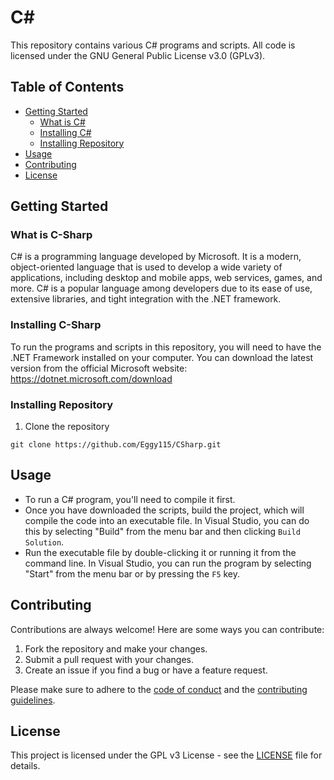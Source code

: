 # C#

This repository contains various C# programs and scripts. All code is licensed under the GNU General Public License v3.0 (GPLv3).

## Table of Contents
- [Getting Started](#getting-started)  
  - [What is C#](#what-is-c-sharp)   
  - [Installing C#](#installing-c-sharp)      
  - [Installing Repository](#installing-repository)  
- [Usage](#usage)
- [Contributing](#contributing)
- [License](#license)

## Getting Started

### What is C-Sharp

C# is a programming language developed by Microsoft. It is a modern, object-oriented language that is used to develop a wide variety of applications, including desktop and mobile apps, web services, games, and more. C# is a popular language among developers due to its ease of use, extensive libraries, and tight integration with the .NET framework.

### Installing C-Sharp

To run the programs and scripts in this repository, you will need to have the .NET Framework installed on your computer. You can download the latest version from the official Microsoft website: https://dotnet.microsoft.com/download

### Installing Repository

1. Clone the repository

```
git clone https://github.com/Eggy115/CSharp.git
```

## Usage

- To run a C# program, you'll need to compile it first.       
- Once you have downloaded the scripts, build the project, which will compile the code into an executable file. In Visual Studio, you can do this by selecting "Build" from the menu bar and then clicking `Build Solution`.     
- Run the executable file by double-clicking it or running it from the command line. In Visual Studio, you can run the program by selecting "Start" from the menu bar or by pressing the `F5` key.    

## Contributing

Contributions are always welcome! Here are some ways you can contribute:

1. Fork the repository and make your changes. 
2. Submit a pull request with your changes.
3. Create an issue if you find a bug or have a feature request.

Please make sure to adhere to the [code of conduct](CODE_OF_CONDUCT.md) and the [contributing guidelines](CONTRIBUTING.md).

## License

This project is licensed under the GPL v3 License - see the [LICENSE](LICENSE) file for details.

